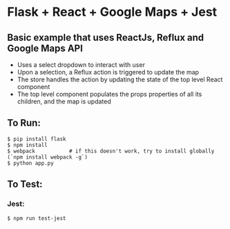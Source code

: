 # Flask + React + Google Maps + Jest

## Basic example that uses ReactJs, Reflux and Google Maps API

- Uses a select dropdown to interact with user
- Upon a selection, a Reflux action is triggered to update the map
- The store handles the action by updating the state of the top level React component
- The top level component populates the props properties of all its children, and the map is updated

## To Run:
```
$ pip install flask
$ npm install
$ webpack           # if this doesn't work, try to install globally (`npm install webpack -g`)
$ python app.py
```

## To Test:

### Jest:
```
$ npm run test-jest
```